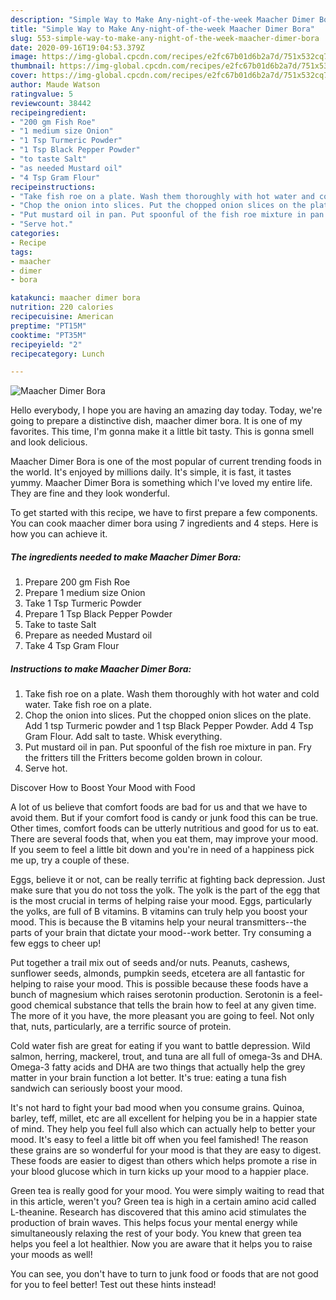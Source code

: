 ```yaml
---
description: "Simple Way to Make Any-night-of-the-week Maacher Dimer Bora"
title: "Simple Way to Make Any-night-of-the-week Maacher Dimer Bora"
slug: 553-simple-way-to-make-any-night-of-the-week-maacher-dimer-bora
date: 2020-09-16T19:04:53.379Z
image: https://img-global.cpcdn.com/recipes/e2fc67b01d6b2a7d/751x532cq70/maacher-dimer-bora-recipe-main-photo.jpg
thumbnail: https://img-global.cpcdn.com/recipes/e2fc67b01d6b2a7d/751x532cq70/maacher-dimer-bora-recipe-main-photo.jpg
cover: https://img-global.cpcdn.com/recipes/e2fc67b01d6b2a7d/751x532cq70/maacher-dimer-bora-recipe-main-photo.jpg
author: Maude Watson
ratingvalue: 5
reviewcount: 38442
recipeingredient:
- "200 gm Fish Roe"
- "1 medium size Onion"
- "1 Tsp Turmeric Powder"
- "1 Tsp Black Pepper Powder"
- "to taste Salt"
- "as needed Mustard oil"
- "4 Tsp Gram Flour"
recipeinstructions:
- "Take fish roe on a plate. Wash them thoroughly with hot water and cold water. Take fish roe on a plate."
- "Chop the onion into slices. Put the chopped onion slices on the plate. Add 1 tsp Turmeric powder and 1 tsp Black Pepper Powder. Add 4 Tsp Gram Flour. Add salt to taste. Whisk everything."
- "Put mustard oil in pan. Put spoonful of the fish roe mixture in pan. Fry the fritters till the Fritters become golden brown in colour."
- "Serve hot."
categories:
- Recipe
tags:
- maacher
- dimer
- bora

katakunci: maacher dimer bora 
nutrition: 220 calories
recipecuisine: American
preptime: "PT15M"
cooktime: "PT35M"
recipeyield: "2"
recipecategory: Lunch

---
```



![Maacher Dimer Bora](https://img-global.cpcdn.com/recipes/e2fc67b01d6b2a7d/751x532cq70/maacher-dimer-bora-recipe-main-photo.jpg)

Hello everybody, I hope you are having an amazing day today. Today, we're going to prepare a distinctive dish, maacher dimer bora. It is one of my favorites. This time, I'm gonna make it a little bit tasty. This is gonna smell and look delicious.

Maacher Dimer Bora is one of the most popular of current trending foods in the world. It's enjoyed by millions daily. It's simple, it is fast, it tastes yummy. Maacher Dimer Bora is something which I've loved my entire life. They are fine and they look wonderful.




To get started with this recipe, we have to first prepare a few components. You can cook maacher dimer bora using 7 ingredients and 4 steps. Here is how you can achieve it.

<!--inarticleads1-->

##### The ingredients needed to make Maacher Dimer Bora:

1. Prepare 200 gm Fish Roe
1. Prepare 1 medium size Onion
1. Take 1 Tsp Turmeric Powder
1. Prepare 1 Tsp Black Pepper Powder
1. Take to taste Salt
1. Prepare as needed Mustard oil
1. Take 4 Tsp Gram Flour




<!--inarticleads2-->

##### Instructions to make Maacher Dimer Bora:

1. Take fish roe on a plate. Wash them thoroughly with hot water and cold water. Take fish roe on a plate.
1. Chop the onion into slices. Put the chopped onion slices on the plate. Add 1 tsp Turmeric powder and 1 tsp Black Pepper Powder. Add 4 Tsp Gram Flour. Add salt to taste. Whisk everything.
1. Put mustard oil in pan. Put spoonful of the fish roe mixture in pan. Fry the fritters till the Fritters become golden brown in colour.
1. Serve hot.




Discover How to Boost Your Mood with Food


A lot of us believe that comfort foods are bad for us and that we have to avoid them. But if your comfort food is candy or junk food this can be true. Other times, comfort foods can be utterly nutritious and good for us to eat. There are several foods that, when you eat them, may improve your mood. If you seem to feel a little bit down and you're in need of a happiness pick me up, try a couple of these.

Eggs, believe it or not, can be really terrific at fighting back depression. Just make sure that you do not toss the yolk. The yolk is the part of the egg that is the most crucial in terms of helping raise your mood. Eggs, particularly the yolks, are full of B vitamins. B vitamins can truly help you boost your mood. This is because the B vitamins help your neural transmitters--the parts of your brain that dictate your mood--work better. Try consuming a few eggs to cheer up!

Put together a trail mix out of seeds and/or nuts. Peanuts, cashews, sunflower seeds, almonds, pumpkin seeds, etcetera are all fantastic for helping to raise your mood. This is possible because these foods have a bunch of magnesium which raises serotonin production. Serotonin is a feel-good chemical substance that tells the brain how to feel at any given time. The more of it you have, the more pleasant you are going to feel. Not only that, nuts, particularly, are a terrific source of protein.

Cold water fish are great for eating if you want to battle depression. Wild salmon, herring, mackerel, trout, and tuna are all full of omega-3s and DHA. Omega-3 fatty acids and DHA are two things that actually help the grey matter in your brain function a lot better. It's true: eating a tuna fish sandwich can seriously boost your mood. 

It's not hard to fight your bad mood when you consume grains. Quinoa, barley, teff, millet, etc are all excellent for helping you be in a happier state of mind. They help you feel full also which can actually help to better your mood. It's easy to feel a little bit off when you feel famished! The reason these grains are so wonderful for your mood is that they are easy to digest. These foods are easier to digest than others which helps promote a rise in your blood glucose which in turn kicks up your mood to a happier place.

Green tea is really good for your mood. You were simply waiting to read that in this article, weren't you? Green tea is high in a certain amino acid called L-theanine. Research has discovered that this amino acid stimulates the production of brain waves. This helps focus your mental energy while simultaneously relaxing the rest of your body. You knew that green tea helps you feel a lot healthier. Now you are aware that it helps you to raise your moods as well!

You can see, you don't have to turn to junk food or foods that are not good for you to feel better! Test out  these hints  instead!

